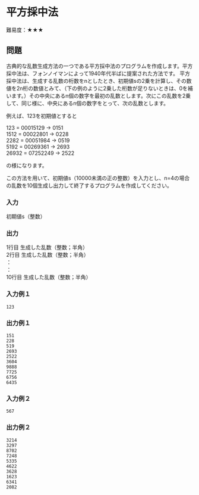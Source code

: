 # 平方採中法

難易度：★★★

## 問題

古典的な乱数生成方法の一つである平方採中法のプログラムを作成します。平方採中法は、フォンノイマンによって1940年代半ばに提案された方法です。
平方採中法は、生成する乱数の桁数をnとしたとき、初期値sの2乗を計算し、その数値を2n桁の数値とみて、（下の例のように2乗した桁数が足りないときは、0を補います。）その中央にあるn個の数字を最初の乱数とします。次にこの乱数を2乗して、同じ様に、中央にあるn個の数字をとって、次の乱数とします。

例えば、123を初期値とすると

 123  = 00015129 → 0151  
1512  = 00022801 → 0228  
2282  = 00051984 → 0519  
5192  = 00269361 → 2693  
26932 = 07252249 → 2522  

の様になります。

この方法を用いて、初期値s（10000未満の正の整数）を入力とし、n=4の場合の乱数を10個生成し出力して終了するプログラムを作成してください。 

### 入力

初期値s（整数）

### 出力

1行目 生成した乱数（整数；半角）  
2行目 生成した乱数（整数；半角）  
 ：  
 ：  
10行目 生成した乱数（整数；半角）   

### 入力例１

```
123
```

### 出力例１

```
151
228
519
2693
2522
3604
9888
7725
6756
6435 
```

### 入力例２

```
567
```

### 出力例２

```
3214
3297
8702
7248
5335
4622
3628
1623
6341
2082 
```